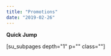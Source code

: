 ```yaml
---
title: "Promotions"
date: "2019-02-26"
---
```


**Quick Jump**

\[su\_subpages depth="1" p="" class=""\]
